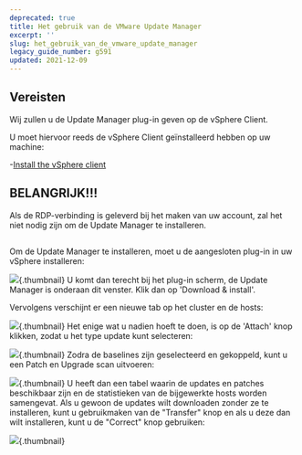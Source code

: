 ```yaml
---
deprecated: true
title: Het gebruik van de VMware Update Manager
excerpt: ''
slug: het_gebruik_van_de_vmware_update_manager
legacy_guide_number: g591
updated: 2021-12-09
---
```



## Vereisten
Wij zullen u de Update Manager plug-in geven op de vSphere Client.

U moet hiervoor reeds de vSphere Client geïnstalleerd hebben op uw machine:

-[Install the vSphere client]({legacy}600)

## BELANGRIJK!!!
Als de RDP-verbinding is geleverd bij het maken van uw account, zal het niet nodig zijn om de Update Manager te installeren.


## 
Om de Update Manager te installeren, moet u de aangesloten plug-in in uw vSphere installeren:

![](images/img_156.jpg){.thumbnail}
U komt dan terecht bij het plug-in scherm, de Update Manager is onderaan dit venster. Klik dan op 'Download & install'.

Vervolgens verschijnt er een nieuwe tab op het cluster en de hosts:

![](images/img_66.jpg){.thumbnail}
Het enige wat u nadien hoeft te doen, is op de 'Attach' knop klikken, zodat u het type update kunt selecteren:

![](images/img_67.jpg){.thumbnail}
Zodra de baselines zijn geselecteerd en gekoppeld, kunt u een Patch en Upgrade scan uitvoeren:

![](images/img_68.jpg){.thumbnail}
U heeft dan een tabel waarin de updates en patches beschikbaar zijn en de statistieken van de bijgewerkte hosts worden samengevat. Als u gewoon de updates wilt downloaden zonder ze te installeren, kunt u gebruikmaken van de "Transfer" knop en als u deze dan wilt installeren, kunt u de "Correct" knop gebruiken:

![](images/img_69.jpg){.thumbnail}


